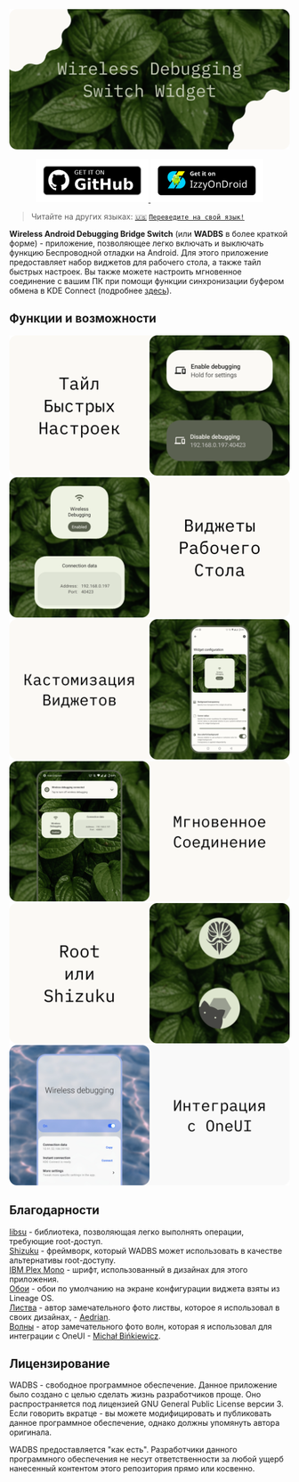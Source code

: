 <img src="./media/banner.png" alt="Wireless Debugging Switch Widget"/>

<p align="center">
    <a href="https://github.com/Smooth-E/wireless-adb-switch/releases/latest" target="_blank" rel="nofollow noopener">
        <img alt="Badge GitHub" src="media/badge-github.png" width="40%"/>
    </a>
    <a href="https://apt.izzysoft.de/fdroid/index/apk/com.smoothie.wirelessDebuggingSwitch" target="_blank" rel="nofollow noopener">
        <img alt="Badge IzzyOnDroid" src="media/badge-izzy-on-droid.png" width="40%"/>
    </a>
</p>

> Читайте на других языках: [`🇺🇸`](./readme.md) [`Переведите на свой язык!`](./translate.md)

**Wireless Android Debugging Bridge Switch** (или **WADBS** в более краткой форме) - приложение, позволяющее легко включать и выключать функцию Беспроводной отладки на Android.
Для этого приложение предоставляет набор виджетов для рабочего стола, а также тайл быстрых настроек.
Вы также можете настроить мгновенное соединение с вашим ПК при помощи функции синхронизации буфером обмена в KDE Connect (подробнее [здесь](./scripts/readme.ru.md)).

## Функции и возможности

<img src="./media/feature-qs-tile.ru.png" alt="Тайл Быстрых Настроек"/>
<img src="./media/feature-widgets.ru.png" alt="Виджеты на Рабочий Стол"/>
<img src="./media/feature-customization.ru.png" alt="Кастомизация Виджетов"/>
<img src="./media/feature-instant-connection.ru.png" alt="Мгновенное Соединение"/>
<img src="./media/feature-shizuku.ru.png" alt="Работает с Shizuku"/>
<img src="./media/feature-one-ui.ru.png" alt="Интеграция с OneUI"/>

## Благодарности

[libsu](https://github.com/topjohnwu/libsu) - библиотека, позволяющая легко выполнять операции, требующие root-доступ.
<br>[Shizuku](https://shizuku.rikka.app/) - фреймворк, который WADBS может использовать в качестве альтернативы root-доступу.
<br>[IBM Plex Mono](https://fonts.google.com/specimen/IBM+Plex+Mono) - шрифт, использованный в дизайнах для этого приложения.
<br>[Обои](https://lineageos.org/) - обои по умолчанию на экране конфигурации виджета взяты из Lineage OS.
<br>[Листва](https://unsplash.com/photos/wAU3MfsGPNw) - автор замечательного фото листвы, которое я использовал в своих дизайнах, - [Aedrian](https://unsplash.com/@aedrian).
<br>[Волны](https://unsplash.com/photos/a-close-up-of-a-body-of-water-with-ripples-dujWQFlKE7c) - атор замечательного фото волн, которая я использовал для интеграции с OneUI - [Michał Bińkiewicz](https://unsplash.com/@binkievitz).


## Лицензирование

WADBS - свободное программное обеспечение. Данное приложение было создано с целью сделать жизнь разработчиков проще.
Оно распространяется под лицензией GNU General Public License версии 3.
Если говорить вкратце - вы можете модифицировать и публиковать данное программное обеспечение, однако должны упомянуть автора оригинала.

WADBS предоставляется "как есть".
Разработчики данного программного обеспечения не несут ответственности за любой ущерб нанесенный контентом этого репозитория прямо или косвенно.
